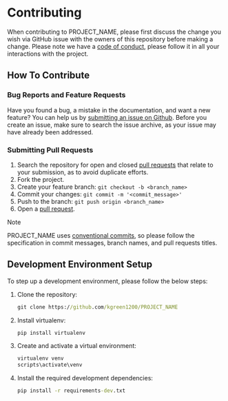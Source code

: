 # Contributing

When contributing to PROJECT_NAME, please first discuss the change you wish via GitHub issue with the owners of this repository before
making a change. Please note we have a [code of conduct](), please follow it in all your interactions with the project.

## How To Contribute

### Bug Reports and Feature Requests

Have you found a bug, a mistake in the documentation, and want a new feature? You can help us by [submitting an issue on Github][issues].
Before you create an issue, make sure to search the issue archive, as your issue may have already been addressed.

### Submitting Pull Requests

1. Search the repository for open and closed [pull requests][pull_requests] that relate to your submission, as to avoid duplicate efforts.
2. Fork the project.
3. Create your feature branch: `git checkout -b <branch_name>`
4. Commit your changes: `git commit -m '<commit_message>'`
5. Push to the branch: `git push origin <branch_name>`
6. Open a [pull request][compare_changes].

> [!NOTE]
> PROJECT_NAME uses [conventional commits][conventional_commits], so please follow the specification in commit messages, branch names, and
> pull requests titles.

## Development Environment Setup

To step up a development environment, please follow the below steps:

1. Clone the repository:

    ```bat
    git clone https://github.com/kgreen1200/PROJECT_NAME
    ```

2. Install virtualenv:

    ```bat
    pip install virtualenv
    ```

3. Create and activate a virtual environment:

    ```bat
    virtualenv venv
    scripts\activate\venv
    ```

4. Install the required development dependencies:

    ```bat
    pip install -r requirements-dev.txt
    ```

<!-- URLs -->
[issues]: https://github.com/kgreen1200/PROJECT_NAME/issues
[pull_requests]: https://github.com/kgreen1200/PROJECT_NAME/pulls
[compare_changes]: https://github.com/kgreen1200/PROJECT_NAME/compare?expand=1
[conventional_commits]: https://www.conventionalcommits.org/en/v1.0.0/
